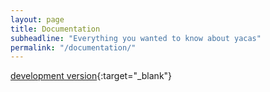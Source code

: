 ```yaml
---
layout: page
title: Documentation
subheadline: "Everything you wanted to know about yacas"
permalink: "/documentation/"
---
```


[development version](http://yacas.readthedocs.org/en/latest/){:target="_blank"}
